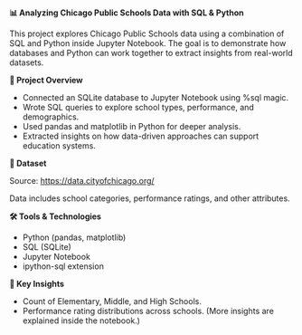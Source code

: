 **📊 Analyzing Chicago Public Schools Data with SQL & Python**

This project explores Chicago Public Schools data using a combination of SQL and Python inside Jupyter Notebook. The goal is to demonstrate how databases and Python can work together to extract insights from real-world datasets.

**🚀 Project Overview**

* Connected an SQLite database to Jupyter Notebook using %sql magic.
* Wrote SQL queries to explore school types, performance, and demographics.
* Used pandas and matplotlib in Python for deeper analysis.
* Extracted insights on how data-driven approaches can support education systems.

**📂 Dataset**

Source: https://data.cityofchicago.org/

 Data includes school categories, performance ratings, and other attributes.

 **🛠️ Tools & Technologies**

* Python (pandas, matplotlib)
* SQL (SQLite)
* Jupyter Notebook
* ipython-sql extension

**📑 Key Insights**

* Count of Elementary, Middle, and High Schools.
* Performance rating distributions across schools.
(More insights are explained inside the notebook.)
